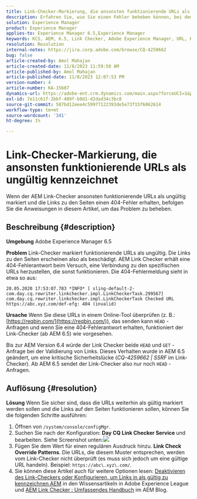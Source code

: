 ```yaml
---
title: Link-Checker-Markierung, die ansonsten funktionierende URLs als ungültig kennzeichnet
description: Erfahren Sie, wie Sie einen Fehler beheben können, bei dem der Linkprüfer URLs in Adobe Experience Manager als ungültig markiert.
solution: Experience Manager
product: Experience Manager
applies-to: Experience Manager 6.5,Experience Manager
keywords: KCS, AEM, 6.5, Link Checker, Adobe Experience Manager, URL, Kennzeichnung, ungültig
resolution: Resolution
internal-notes: https://jira.corp.adobe.com/browse/CQ-4259662
bug: false
article-created-by: Amol Mahajan
article-created-date: 11/8/2023 11:59:50 AM
article-published-by: Amol Mahajan
article-published-date: 11/8/2023 12:07:53 PM
version-number: 4
article-number: KA-15607
dynamics-url: https://adobe-ent.crm.dynamics.com/main.aspx?forceUCI=1&pagetype=entityrecord&etn=knowledgearticle&id=df5a494e-2e7e-ee11-8179-6045bd006704
exl-id: 7e11c61f-2bbf-409f-b0d1-d2dad34c3bc8
source-git-commit: 587bd12eee4c59977122393de5e73f15f6062614
workflow-type: tm+mt
source-wordcount: '341'
ht-degree: 1%

---
```


# Link-Checker-Markierung, die ansonsten funktionierende URLs als ungültig kennzeichnet


Wenn der AEM Link-Checker ansonsten funktionierende URLs als ungültig markiert und die Links zu den Seiten einen 404-Fehler erhalten, befolgen Sie die Anweisungen in diesem Artikel, um das Problem zu beheben.

## Beschreibung {#description}


<b>Umgebung</b>
Adobe Experience Manager 6.5

<b>Problem</b>
Link-Checker markiert funktionierende URLs als ungültig.
Die Links zu den Seiten erscheinen also als beschädigt.
AEM Link Checker erhält eine 404-Fehlerantwort beim Versuch, eine Verbindung zu den spezifischen URLs herzustellen, die sonst funktionieren. Die 404-Fehlermeldung sieht in etwa so aus:


```
20.05.2020 17:53:07.783 *INFO* [ sling-default-2-com.day.cq.rewriter.linkchecker.impl.LinkCheckerTask.299567]  com.day.cq.rewriter.linkchecker.impl.LinkCheckerTask Checked URL https://abc.xyz.com/def-efg: 404 (invalid)
```




<b>Ursache</b>
Wenn Sie diese URLs in einem Online-Tool überprüfen (z. B.: [https://reqbin.com/](https://reqbin.com/)), das senden kann `HEAD` -Anfragen und wenn Sie eine 404-Fehlerantwort erhalten, funktioniert der Link-Checker (ab AEM 6.5) wie vorgesehen.

Bis zur AEM Version 6.4 würde der Link Checker beide `HEAD` und `GET` -Anfrage bei der Validierung von Links.
Dieses Verhalten wurde in AEM 6.5 geändert, um eine kritische Sicherheitslücke (*CQ-4259662 | SSRF* im Link-Checker).
Ab AEM 6.5 sendet der Link-Checker also nur noch `HEAD` -Anfragen.


## Auflösung {#resolution}


<b>Lösung</b>
Wenn Sie sicher sind, dass die URLs weiterhin als gültig markiert werden sollen und die Links auf den Seiten funktionieren sollen, können Sie die folgenden Schritte ausführen:

1. Öffnen von `/system/console/configMgr`.
2. Suchen Sie nach der Konfiguration: <b>Day CQ Link Checker Service </b>und bearbeiten. Siehe Screenshot unten:![](https://adobe.sharepoint.com/sites/D365EntAttachments/knowledgearticle/AEM%206-5%20-%20Link%20Checker%20marking%20otherwise%20working%20URLs%20as%20invalid_33E795C65D9EEA11A812000D3A3038A2/LinkChecker_AEM65_image.jpg)
3. Fügen Sie dem Wert für einen regulären Ausdruck hinzu. <b>Link Check Override Patterns</b>. Die URLs, die diesem Muster entsprechen, werden vom Link-Checker nicht überprüft (es muss sich jedoch um eine gültige URL handeln). Beispiel: `https://abc\.xyz\.com/`.
4. Sie können diese Artikel auch für weitere Optionen lesen: [Deaktivieren des Link-Checkers oder Konfigurieren, um Links in als gültig zu kennzeichnen AEM](https://experienceleague.adobe.com/docs/experience-cloud-kcs/kbarticles/KA-16563.html?lang=en) in den Wissensartikeln in Adobe Experience League und [AEM Link Checker : Umfassendes Handbuch](https://experienceleaguecommunities.adobe.com/t5/adobe-experience-manager-blogs/aem-link-checker-comprehensive-guide/ba-p/290779) im AEM Blog.
